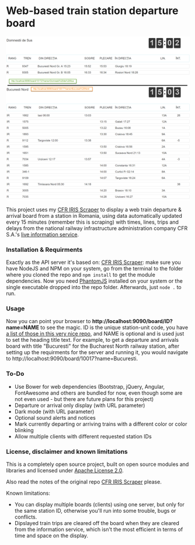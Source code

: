 # Web-based train station departure board

![Screenshot](screen.png)

This project uses my [CFR IRIS Scraper](https://github.com/BodoMinea/cfr-iris-scraper) to display a web train departure & arrival board from a station in Romania, using data automatically updated every 15 minutes (remember this is scraping) with times, lines, trips and delays from the national railway infrastructure administration company CFR S.A.'s [live information service](http://appiris.infofer.ro/SosPlcRO.aspx).

### Installation & Requirments
Exactly as the API server it's based on: [CFR IRIS Scraper](https://github.com/BodoMinea/cfr-iris-scraper): make sure you have NodeJS and NPM on your system, go from the terminal to the folder where you cloned the repo and `npm install` to get the module dependencies. Now you need [PhantomJS](http://phantomjs.org/download.html) installed on your system or the single executable dropped into the repo folder. Afterwards, just `node .` to run.

### Usage
Now you can point your browser to **http://localhost:9090/board/ID?name=NAME** to see the magic. ID is the unique station-unit code, you have [a list of those in this very nice repo](https://github.com/vasile/data.gov.ro-gtfs-exporter/blob/master/cfr.webgis.ro/stops.geojson), and NAME is optional and is used just to set the heading title text. For example, to get a departure and arrivals board with title "Bucuresti" for the Bucharest North railway station, after setting up the requirments for the server and running it, you would navigate to http://localhost:9090/board/10017?name=Bucuresti.
### To-Do
- Use Bower for web dependencies (Bootstrap, jQuery, Angular, FontAwesome and others are bundled for now, even though some are not even used - but there are future plans for this project)
- Departure or arrival only display (with URL parameter)
- Dark mode (with URL parameter)
- Optional sound alerts and notices
- Mark currently departing or arriving trains with a different color or color blinking
- Allow multiple clients with different requested station IDs
### License, disclaimer and known limitations
This is a completely open source project, built on open source modules and libraries and licensed under [Apache License 2.0](https://www.apache.org/licenses/LICENSE-2.0.html).

Also read the notes of the original repo [CFR IRIS Scraper](https://github.com/BodoMinea/cfr-iris-scraper) please.

Known limitations:
- You can display multiple boards (clients) using one server, but only for the same station ID, otherwise you'll run into some trouble, bugs or conflicts.
- Dipslayed train trips are cleared off the board when they are cleared from the information service, which isn't the most efficient in terms of time and space on the display.